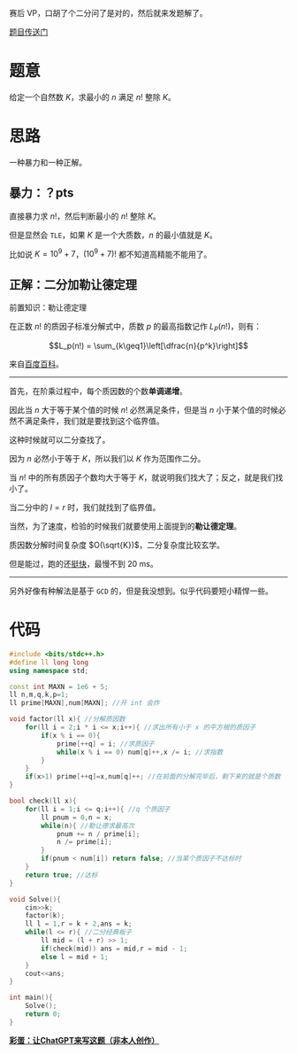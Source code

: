 赛后 VP，口胡了个二分问了是对的，然后就来发题解了。

[题目传送门](https://www.luogu.com.cn/problem/AT_abc280_d)

# 题意

给定一个自然数 $K$，求最小的 $n$ 满足 $n!$ 整除 $K$。

# 思路

一种暴力和一种正解。

## 暴力：？pts

直接暴力求 $n!$，然后判断最小的 $n!$ 整除 $K$。

但是显然会 ``TLE``，如果 $K$ 是一个大质数，$n$ 的最小值就是 $K$。

比如说 $K=10^9+7$，$(10^9+7)!$ 都不知道高精能不能用了。

## 正解：二分加勒让德定理

前置知识：勒让德定理

在正数 $n!$ 的质因子标准分解式中，质数 $p$ 的最高指数记作 $L_P(n!)$，则有：

$$L_p(n!) = \sum_{k\geq1}\left[\dfrac{n}{p^k}\right]$$

来自[百度百科](https://baike.baidu.com/item/%E5%8B%92%E8%AE%A9%E5%BE%B7%E5%AE%9A%E7%90%86/4826654)。

---

首先，在阶乘过程中，每个质因数的个数**单调递增**。

因此当 $n$ 大于等于某个值的时候 $n!$ 必然满足条件，但是当 $n$ 小于某个值的时候必然不满足条件，我们就是要找到这个临界值。

这种时候就可以二分查找了。

因为 $n$ 必然小于等于 $K$，所以我们以 $K$ 作为范围作二分。

当 $n!$ 中的所有质因子个数均大于等于 $K$，就说明我们找大了；反之，就是我们找小了。

当二分中的 $l=r$ 时，我们就找到了临界值。

当然，为了速度，检验的时候我们就要使用上面提到的**勒让德定理**。

质因数分解时间复杂度 $O(\sqrt{K})$，二分复杂度比较玄学。

但是能过，跑的还[挺快](https://atcoder.jp/contests/abc280/submissions/37198949)，最慢不到 $20$ ms。

---

另外好像有种解法是基于 ``GCD`` 的，但是我没想到。似乎代码要短小精悍一些。

# 代码

```cpp
#include <bits/stdc++.h>
#define ll long long
using namespace std;

const int MAXN = 1e6 + 5;
ll n,m,q,k,p=1;
ll prime[MAXN],num[MAXN]; //开 int 会炸

void factor(ll x){ //分解质因数
    for(ll i = 2;i * i <= x;i++){ //求出所有小于 x 的平方根的质因子
        if(x % i == 0){
            prime[++q] = i; //求质因子
            while(x % i == 0) num[q]++,x /= i; //求指数
        }
    }
    if(x>1) prime[++q]=x,num[q]++; //在前面的分解完毕后，剩下来的就是个质数
}

bool check(ll x){
    for(ll i = 1;i <= q;i++){ //q 个质因子
        ll pnum = 0,n = x;
        while(n){ //勒让德求最高次
            pnum += n / prime[i];
            n /= prime[i];
        }
        if(pnum < num[i]) return false; //当某个质因子不达标时
    }
    return true; //达标
}

void Solve(){
    cin>>k;
    factor(k);
    ll l = 1,r = k + 2,ans = k;
    while(l <= r){ //二分经典板子
        ll mid = (l + r) >> 1;
        if(check(mid)) ans = mid,r = mid - 1;
        else l = mid + 1;
    }
    cout<<ans;
}

int main(){
    Solve();
    return 0;
}
```

[**彩蛋：让ChatGPT来写这题（非本人创作）**](https://www.luogu.com.cn/blog/xrk2006ac/post-yu-le-rang-ai-ac-shang-zhou-abc-di-d)